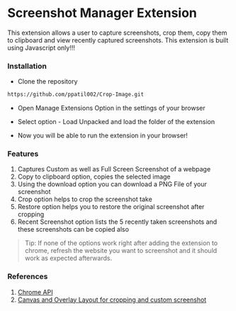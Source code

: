 # Screenshot Manager Extension

This extension allows a user to capture screenshots, crop them, copy them to clipboard and view recently captured screenshots. This extension is built using Javascript only!!!

### Installation

- Clone the repository

```sh
https://github.com/ppatil002/Crop-Image.git
```

- Open Manage Extensions Option in the settings of your browser

- Select option - Load Unpacked and load the folder of the extension

- Now you will be able to run the extension in your browser!

### Features

1. Captures Custom as well as Full Screen Screenshot of a webpage
2. Copy to clipboard option, copies the selected image
3. Using the download option you can download a PNG File of your screenshot
4. Crop option helps to crop the screenshot take
5. Restore option helps you to restore the original screenshot after cropping
6. Recent Screenshot option lists the 5 recently taken screenshots and these screenshots can be copied also

> Tip: If none of the options work right after adding the extension to chrome, refresh the website you want to screenshot and it should work as expected afterwards.


### References 
1. [Chrome API](https://developer.chrome.com/docs/extensions/reference/)
2. [Canvas and Overlay Layout for cropping and custom screenshot](https://developer.mozilla.org/en-US/docs/Web/API/CanvasRenderingContext2D)

